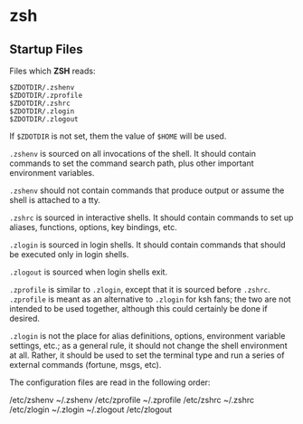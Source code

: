 # zsh

## Startup Files

Files which **ZSH** reads:

```
$ZDOTDIR/.zshenv
$ZDOTDIR/.zprofile
$ZDOTDIR/.zshrc
$ZDOTDIR/.zlogin
$ZDOTDIR/.zlogout
```

If `$ZDOTDIR` is not set, them the value of `$HOME` will be used.


`.zshenv` is sourced on all invocations of the shell.
It should contain commands to set the command search path, plus
other important environment variables.

`.zshenv` should not contain commands that produce output or assume the shell
is attached to a tty.

`.zshrc` is sourced in interactive shells. It should contain commands to set up
aliases, functions, options, key bindings, etc.

`.zlogin` is sourced in login shells. It should contain commands that should be
executed only in login shells.

`.zlogout` is sourced when login shells exit.

`.zprofile` is similar to `.zlogin`, except that it is sourced before `.zshrc`.
`.zprofile` is meant as an alternative to `.zlogin` for ksh fans; the two are
not intended to be used together, although this could certainly be done if
desired.

`.zlogin` is not the place for alias definitions, options, environment
variable settings, etc.; as a general rule, it should not change the shell
environment at all. Rather, it should be used to set the terminal type and run
a series of external commands (fortune, msgs, etc).



The configuration files are read in the following order:

/etc/zshenv
~/.zshenv
/etc/zprofile
~/.zprofile
/etc/zshrc
~/.zshrc
/etc/zlogin
~/.zlogin
~/.zlogout
/etc/zlogout
